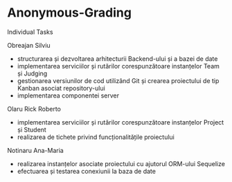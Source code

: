 # Anonymous-Grading
Individual Tasks

Obreajan Silviu
 - structurarea și dezvoltarea arhitecturii Backend-ului și a bazei de date
 - implementarea serviciilor și rutărilor corespunzătoare instanțelor Team și Judging
 - gestionarea versiunilor de cod utilizând Git și crearea proiectului de tip Kanban asociat repository-ului
 - implementarea componentei server
 
Olaru Rick Roberto
 - implementarea serviciilor și rutărilor corespunzătoare instanțelor Project și Student
 - realizarea de tichete privind funcționalitățile proiectului
 
Notinaru Ana-Maria
 - realizarea instanțelor asociate proiectului cu ajutorul ORM-ului Sequelize
 - efectuarea și testarea conexiunii la baza de date
